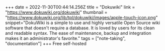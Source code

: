 +++
date = 2022-11-30T00:44:14.256Z
title = "Dokuwiki"
link = "https://www.dokuwiki.org/dokuwiki"
thumbnail = "https://www.dokuwiki.org/lib/tpl/dokuwiki/images/apple-touch-icon.png"
snippet="DokuWiki is a simple to use and highly versatile Open Source wiki software that doesn't require a database. It is loved by users for its clean and readable syntax. The ease of maintenance, backup and integration makes it an administrator's favorite."
tags = ["note-taking", "documentation"]
+++
Free self-hosted

